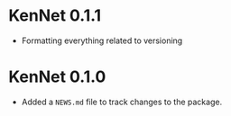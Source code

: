 # KenNet 0.1.1
* Formatting everything related to versioning

# KenNet 0.1.0

* Added a `NEWS.md` file to track changes to the package.
